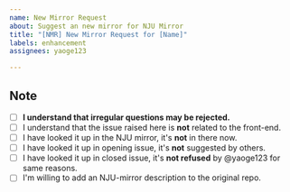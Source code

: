 ```yaml
---
name: New Mirror Request
about: Suggest an new mirror for NJU Mirror
title: "[NMR] New Mirror Request for [Name]"
labels: enhancement
assignees: yaoge123

---
```


## Note 
<!-- (please done the following and add x in `[ ]`) -->
- [ ] **I understand that irregular questions may be rejected.**
- [ ] I understand that the issue raised here is **not** related to the front-end.
- [ ] I have looked it up in the NJU mirror, it's **not** in there now.
- [ ] I have looked it up in opening issue, it's **not** suggested by others.
- [ ] I have looked it up in closed issue, it's **not refused** by @yaoge123 for same reasons.
- [ ] I'm willing to add an NJU-mirror description to the original repo.

<!-- uncomment the following part if you need -->

<!-- such as https://mirrors.nju.edu.cn/git/binutils-gdb.git/
## Git Source Code

- [ ] url_here: add some information about this repo.
- [ ] url_here: add some information about this repo.
-->

<!-- such as https://mirrors.nju.edu.cn/github-release/
## Github Release

- [ ] **My check**: I have known that NJU mirror can only mirror for **latest releases without Source code(.tar.gz or .zip)**, couldn;t mirror for tags
- [ ] url_here: add some information about this repo.
- [ ] url_here: add some information about this repo.
-->

<!-- others
## Normal Repo

- [ ] url_here: add some information about this repo.
- [ ] url_here: add some information about this repo.
-->
